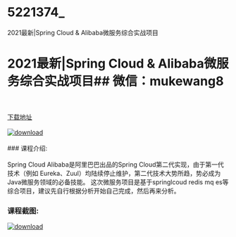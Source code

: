 # 5221374_
2021最新|Spring Cloud &amp; Alibaba微服务综合实战项目
# 2021最新|Spring Cloud & Alibaba微服务综合实战项目## 微信：mukewang8
<br/></br>[下载地址](http://www.36tz.cn/article/5221374 "下载地址")
<br/></br>[![download](http://36tz.cn/muke_img/2021_10_1-27-300x144.png "下载地址")](http://www.36tz.cn/article/5221374 "下载地址")
<br/></br>### 课程介绍:<br/></br>Spring Cloud Alibaba是阿里巴巴出品的Spring Cloud第二代实现，由于第一代技术（例如 Eureka、Zuul）均陆续停止维护，第二代技术大势所趋，势必成为Java微服务领域的必备技能。
这次微服务项目是基于springlcoud redis mq es等综合项目，建议先自行根据分析开始自己完成，然后再来分析。

### 课程截图:
[![download](http://36tz.cn/muke_img/2021_10_2-23.png "下载地址")](http://www.36tz.cn/article/5221374 "下载地址")

